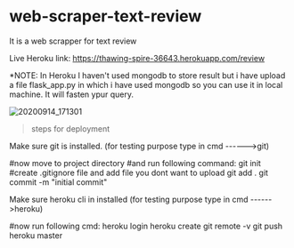 # web-scraper-text-review
It is a web scrapper for text review

Live Heroku link:
https://thawing-spire-36643.herokuapp.com/review

*NOTE: In Heroku I haven't used mongodb to store result but i have upload a file flask_app.py in which i have used mongodb so you can use it in local machine. It will fasten ypur query.


![20200914_171301](https://user-images.githubusercontent.com/51397434/93081966-b97d6780-f6ad-11ea-82e1-ea9d6cc5dc0b.gif)

>steps for deployment

Make sure git is installed.
(for testing purpose type in cmd ------>git)

#now move to project directory
#and run following command:
git init
#create .gitignore file and add file you dont want to upload
git add .
git commit -m "initial commit"

Make sure heroku cli in installed
(for testing purpose type in cmd ------>heroku)

#now run following cmd:
heroku login
heroku create
git remote  -v
git push heroku master
